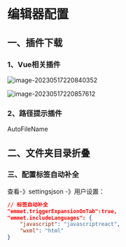 # 编辑器配置

## 一、插件下载

### 1、Vue相关插件

![image-20230517220840352](C:\Users\zxm\AppData\Roaming\Typora\typora-user-images\image-20230517220840352.png)

![image-20230517220857612](C:\Users\zxm\AppData\Roaming\Typora\typora-user-images\image-20230517220857612.png)

### 2、路径提示插件

AutoFileName

## 二、文件夹目录折叠 

### 三、配置标签自动补全

查看-》settingsjson -》用户设置：

```json
// 标签自动补全
"emmet.triggerExpansionOnTab":true,
"emmet.includeLanguages": {
    "javascript": "javascriptreact",
    "wxml": "html"
}
```

